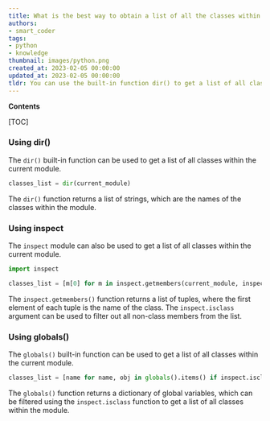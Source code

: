```yaml
---
title: What is the best way to obtain a list of all the classes within the current module in python?
authors:
- smart_coder
tags:
- python
- knowledge
thumbnail: images/python.png
created_at: 2023-02-05 00:00:00
updated_at: 2023-02-05 00:00:00
tldr: You can use the built-in function dir() to get a list of all classes within a current module in Python.
---
```


**Contents**

[TOC]

### Using dir()

The `dir()` built-in function can be used to get a list of all classes within the current module. 

```python
classes_list = dir(current_module)
```

The `dir()` function returns a list of strings, which are the names of the classes within the module.

### Using inspect

The `inspect` module can also be used to get a list of all classes within the current module. 

```python
import inspect

classes_list = [m[0] for m in inspect.getmembers(current_module, inspect.isclass)]
```

The `inspect.getmembers()` function returns a list of tuples, where the first element of each tuple is the name of the class. The `inspect.isclass` argument can be used to filter out all non-class members from the list.

### Using globals()

The `globals()` built-in function can be used to get a list of all classes within the current module. 

```python
classes_list = [name for name, obj in globals().items() if inspect.isclass(obj)]
```

The `globals()` function returns a dictionary of global variables, which can be filtered using the `inspect.isclass` function to get a list of all classes within the module.
